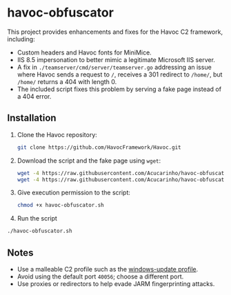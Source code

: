 # havoc-obfuscator

This project provides enhancements and fixes for the Havoc C2 framework, including:

- Custom headers and Havoc fonts for MiniMice.
- IIS 8.5 impersonation to better mimic a legitimate Microsoft IIS server.
- A fix in `./teamserver/cmd/server/teamserver.go` addressing an issue where Havoc sends a request to `/`, receives a 301 redirect to `/home/`, but `/home/` returns a 404 with length 0.
- The included script fixes this problem by serving a fake page instead of a 404 error.

## Installation

1. Clone the Havoc repository:
   ```bash
   git clone https://github.com/HavocFramework/Havoc.git
   ```

2. Download the script and the fake page using `wget`:

   ```bash
   wget -4 https://raw.githubusercontent.com/Acucarinho/havoc-obfuscator/main/havoc-obfuscator.sh
   wget -4 https://raw.githubusercontent.com/Acucarinho/havoc-obfuscator/main/404_iis.html
   ```

3. Give execution permission to the script:
      ```bash
      chmod +x havoc-obfuscator.sh
      ```

4. Run the script
  ```bash
./havoc-obfuscator.sh
```

## Notes

- Use a malleable C2 profile such as the [windows-update profile](https://github.com/Altoid0/Gom-Jabbar/blob/master/Profiles/Havoc/windows-update.yaotl).
- Avoid using the default port `40056`; choose a different port.
- Use proxies or redirectors to help evade JARM fingerprinting attacks.
